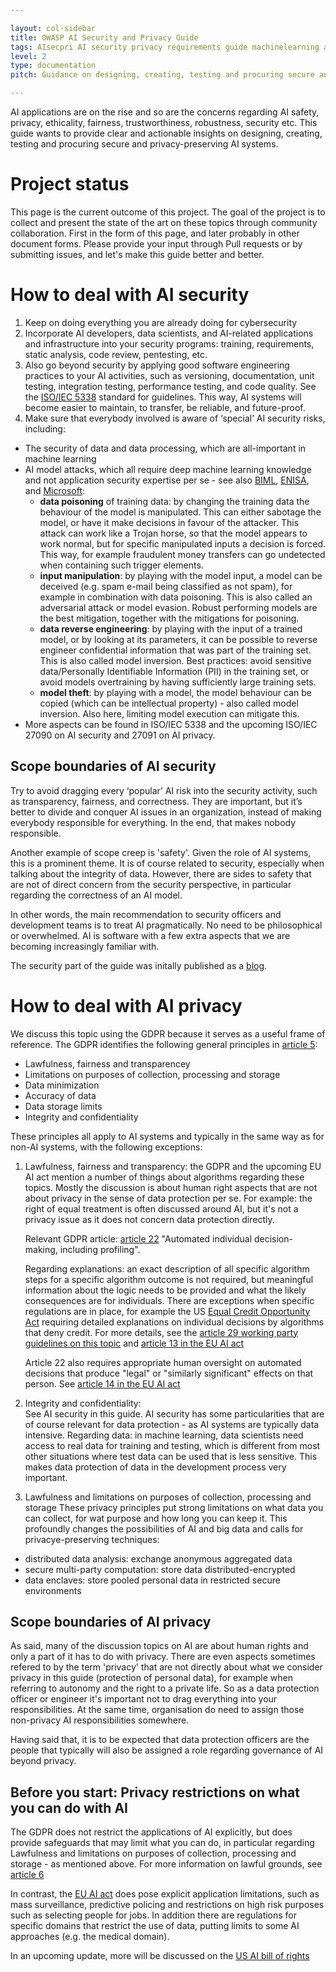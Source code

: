 ```yaml
---

layout: col-sidebar
title: OWASP AI Security and Privacy Guide
tags: AIsecpri AI security privacy requirements guide machinelearning algorithms
level: 2
type: documentation
pitch: Guidance on designing, creating, testing and procuring secure and privacy-preserving AI systems

---
```


AI applications are on the rise and so are the concerns regarding AI safety, privacy, ethicality, fairness, trustworthiness, robustness, security etc. This guide wants to provide clear and actionable insights on designing, creating, testing and procuring secure and privacy-preserving AI systems. 

# Project status
This page is the current outcome of this project. The goal of the project is to collect and present the state of the art on these topics through community collaboration. First in the form of this page, and later probably in other document forms. Please provide your input through Pull requests or by submitting issues, and let's make this guide better and better.

# How to deal with AI security
1. Keep on doing everything you are already doing for cybersecurity
2. Incorporate AI developers, data scientists, and AI-related applications and infrastructure into your security programs: training, requirements, static analysis, code review, pentesting, etc.
3. Also go beyond security by applying good software engineering practices to your AI activities, such as versioning, documentation, unit testing, integration testing, performance testing, and code quality. See the [ISO/IEC 5338](https://www.iso.org/standard/81118.html) standard for guidelines. This way, AI systems will become easier to maintain, to transfer, be reliable, and future-proof.
4. Make sure that everybody involved is aware of ‘special’ AI security risks, including:
* The security of data and data processing, which are all-important in machine learning
* AI model attacks, which all require deep machine learning knowledge and not application security expertise per se - see also [BIML](https://berryvilleiml.com/taxonomy/), [ENISA](https://www.enisa.europa.eu/publications/securing-machine-learning-algorithms), and [Microsoft](https://docs.microsoft.com/en-us/security/failure-modes-in-machine-learning):
  * **data poisoning** of training data: by changing the training data the behaviour of the model is manipulated. This can either sabotage the model, or have it make decisions in favour of the attacker. This attack can work like a Trojan horse, so that the model appears to work normal, but for specific manipulated inputs a decision is forced. This way, for example fraudulent money transfers can go undetected when containing such trigger elements.
  * **input manipulation**: by playing with the model input, a model can be deceived (e.g. spam e-mail being classified as not spam), for example in combination with data poisoning. This is also called an adversarial attack or model evasion. Robust performing models are the best mitigation, together with the mitigations for poisoning.
  * **data reverse engineering**: by playing with the input of a trained model, or by looking at its parameters, it can be possible to reverse engineer confidential information that was part of the training set. This is also called model inversion. Best practices: avoid sensitive data/Personally Identifiable Information (PII) in the training set, or avoid models overtraining by having sufficiently large training sets.
  * **model theft**: by playing with a model, the model behaviour can be copied (which can be intellectual property) - also called model inversion. Also here, limiting model execution can mitigate this.
* More aspects can be found in ISO/IEC 5338 and the upcoming ISO/IEC 27090 on AI security and 27091 on AI privacy. 

## Scope boundaries of AI security

Try to avoid dragging every ‘popular’ AI risk into the security activity, such as transparency, fairness, and correctness. They are important, but it’s better to divide and conquer AI issues in an organization, instead of making everybody responsible for everything. In the end, that makes nobody responsible.

Another example of scope creep is 'safety'. Given the role of AI systems, this is a prominent theme. It is of course related to security, especially when talking about the integrity of data. However, there are sides to safety that are not of direct concern from the security perspective, in particular regarding the correctness of an AI model.

In other words, the main recommendation to security officers and development teams is to treat AI pragmatically. No need to be philosophical or overwhelmed. AI is software with a few extra aspects that we are becoming increasingly familiar with. 

The security part of the guide was initally published as a [blog](https://www.softwareimprovementgroup.com/resources/how-artificial-intelligence-attacked-my-family-and-other-ai-security-lessons/).

# How to deal with AI privacy
We discuss this topic using the GDPR because it serves as a useful frame of reference.
The GDPR identifies the following general principles in [article 5](https://gdpr.eu/article-5-how-to-process-personal-data/): 
* Lawfulness, fairness and transparencey
* Limitations on purposes of collection, processing and storage
* Data minimization
* Accuracy of data
* Data storage limits
* Integrity and confidentiality

These principles all apply to AI systems and typically in the same way as for non-AI systems, with the following exceptions:

1. Lawfulness, fairness and transparency: the GDPR and the upcoming EU AI act mention a number of things about algorithms regarding these topics. Mostly the discussion is about human right aspects that are not about privacy in the sense of data protection per se. For example: the right of equal treatment is often discussed around AI, but it's not a privacy issue as it does not concern data protection directly. 

    Relevant GDPR article: [article 22](https://gdpr.eu/article-22-automated-individual-decision-making/) "Automated individual decision-making, including profiling".
    
    Regarding explanations: an exact description of all specific algorithm steps for a specific algorithm outcome is not required, but meaningful information about the logic needs to be provided and what the likely consequences are for individuals. There are exceptions when specific regulations are in place, for example the US [Equal Credit Opportunity Act](https://www.consumerfinance.gov/about-us/newsroom/cfpb-acts-to-protect-the-public-from-black-box-credit-models-using-complex-algorithms/) requiring detailed explanations on individual decisions by algorithms that deny credit. For more details, see the [article 29 working party guidelines on this topic](https://ec.europa.eu/newsroom/article29/items/612053/en) and [article 13 in the EU AI act](https://artificialintelligenceact.com/title-iii/chapter-2/article-13/)
    
    Article 22 also requires appropriate human oversight on automated decisions that produce "legal" or "similarly significant" effects on that person. See [article 14 in the EU AI act](https://artificialintelligenceact.com/title-iii/chapter-2/article-14/)

2. Integrity and confidentiality:  
See AI security in this guide. AI security has some particularities that are of course relevant for data protection - as AI systems are typically data intensive. 
Regarding data: in machine learning, data scientists need access to real data for training and testing, which is different from most other situations where test data can be used that is less sensitive. This makes data protection of data in the development process very important. 

3. Lawfulness and limitations on purposes of collection, processing and storage
These privacy principles put strong limitations on what data you can collect, for wat purpose and how long you can keep it. This profoundly changes the possibilities of AI and big data and calls for privacye-preserving techniques:
* distributed data analysis: exchange anonymous aggregated data
* secure multi-party computation: store data distributed-encrypted
* data enclaves: store pooled personal data in restricted secure environments 

## Scope boundaries of AI privacy
As said, many of the discussion topics on AI are about human rights and only a part of it has to do with privacy. There are even aspects sometimes refered to by the term 'privacy' that are not directly about what we consider privacy in this guide (protection of personal data), for example when referring to autonomy and the right to a private life. So as a data protection officer or engineer it's important not to drag everything into your responsibilities. At the same time, organisation do need to assign those non-privacy AI responsibilities somewhere.

Having said that, it is to be expected that data protection officers are the people that typically will also be assigned a role regarding governance of AI beyond privacy. 

## Before you start: Privacy restrictions on what you can do with AI
The GDPR does not restrict the applications of AI explicitly, but does provide safeguards that may limit what you can do, in particular regarding Lawfulness and limitations on purposes of collection, processing and storage - as mentioned above. For more information on lawful grounds, see [article 6](https://gdpr.eu/article-6-how-to-process-personal-data-legally/)

In contrast, the [EU AI act](https://eur-lex.europa.eu/legal-content/EN/TXT/HTML/?uri=CELEX:52021PC0206&from=EN) does pose explicit application limitations, such as mass surveillance, predictive policing and restrictions on high risk purposes such as selecting people for jobs. In addition there are regulations for specific domains that restrict the use of data, putting limits to some AI approaches (e.g. the medical domain). 

In an upcoming update, more will be discussed on the [US AI bill of rights](https://www.whitehouse.gov/ostp/ai-bill-of-rights/)
